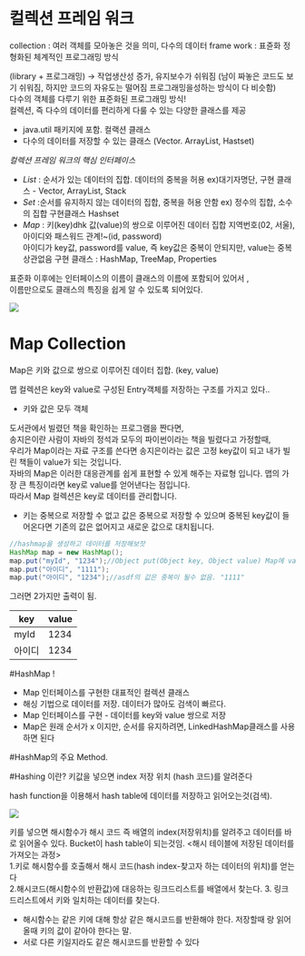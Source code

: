 # 컬렉션 프레임 워크

collection : 여러 객체를 모아놓은 것을 의미, 다수의 데이터
frame work : 표쥰화 정형화된 체계적인 프로그래밍 방식


(library + 프로그래밍) -> 작업생산성 증가, 유지보수가 쉬워짐
(남이 짜놓은 코드도 보기 쉬워짐, 하지만 코드의 자유도는 떨어짐 프로그래밍을성하는 방식이 다 비슷함)  
다수의 객체를 다루기 위한 표준화된 프로그래밍 방식!  
컬렉션, 즉 다수의 데이터를 편리하게 다룰 수 있는 다양한 클래스를 제공

- java.util 패키지에 포함.
  컬랙션 클래스
- 다수의 데이터를 저장할 수 있는 클래스 (Vector. ArrayList, Hastset)


*컬렉션 프레임 워크의 핵심 인터페이스*

- *List* : 순서가 있는 데이터의 집합. 데이터의 중복을 허용
  ex)대기자명단, 구현 클래스 - Vector, ArrayList, Stack
- *Set* :순서를 유지하지 않는 데이터의 집합, 중복을 허용 안함
  ex) 정수의 집합, 소수의 집합 구현클래스 Hashset
- *Map* :  키(key)dhk 값(value)의 쌍으로 이루어진 데이터 집합
  지역번호(02, 서울), 아이디와 패스워드 관계!~(id, password)  
  아이디가 key값, password를 value, 즉 key값은 중복이 안되지만, value는 중복 상관없음
  구현 클래스 : HashMap, TreeMap, Properties


표준화 이후에는 인터페이스의 이름이 클래스의 이름에 포함되어 있어서 ,  
이름만으로도 클래스의 특징을 쉽게 알 수 있도록 되어있다.

<img src = "https://img1.daumcdn.net/thumb/R1280x0/?scode=mtistory2&fname=https%3A%2F%2Fblog.kakaocdn.net%2Fdn%2Fbdy438%2FbtqEjPZKIY0%2Fe5Wm8ZJmdRNza4tKBzaK6k%2Fimg.png">


# Map Collection

Map은 키와 값으로 쌍으로 이루어진 데이터 집합. (key, value)

맵 컬렉션은 key와 value로 구성된 Entry객체를 저장하는 구조를 가지고 있다..



- 키와 값은 모두 객체

도서관에서 빌렸던 책을 확인하는 프로그램을 짠다면,  
송지은이란 사람이 자바의 정석과 모두의 파이썬이라는 책을 빌렸다고 가정할때,  
우리가 Map이라는 자료 구조를 쓴다면
송지은이라는 값은 고정 key값이 되고 내가 빌린 책들이 value가 되는 것입니다.  
자바의 Map은 이러한 대응관계를 쉽게 표현할 수 있게 해주는 자료형 입니다.
맵의 가장 큰 특징이라면 key로 value를 얻어낸다는 점입니다.  
따라서 Map 컬렉션은 key로 데이터를 관리합니다.


- 키는 중복으로 저장할 수 없고 값은 중복으로 저장할 수 있으며 중복된 key값이 들어온다면 기존의 값은 없어지고 새로운 값으로 대치됩니다.


```java
//hashmap을 생성하고 데이터를 저장해보잣
HashMap map = new HashMap();
map.put("myId", "1234");//Object put(Object key, Object value) Map에 value객체를 key객체에 연결하여 `저장`한다.
map.put("아이디", "1111");
map.put("아이디", "1234");//asdf의 값은 중복이 될수 없음. "1111"

```

그러면 2가지만 출력이 됨.

key|value
-----|------|
myId | 1234
아이디 | 1234|



#HashMap !
- Map 인터페이스를 구현한 대표적인 컬렉션 클래스
- 해싱 기법으로 데이터를 저장. 데이터가 많아도 검색이 빠르다.
- Map 인터페이스를 구현 - 데이터를 key와 value 쌍으로 저장
- Map은 원래 순서가 x 이지만,  순서를 유지하려면, LinkedHashMap클래스를 사용하면 된다




#HashMap의 주요 Method.

#Hashing 이란?
키값을 넣으면 index 저장 위치 (hash 코드)를 알려준다

hash function을 이용해서 hash table에 데이터를 저장하고 읽어오는것(검색).

<img src="https://media.vlpt.us/images/jewelrykim/post/ebfeab31-1336-4cf4-8dd7-5ead9f13c3e9/%E1%84%92%E1%85%A2%E1%84%89%E1%85%B1%E1%84%87%E1%85%A5%E1%84%8F%E1%85%A6%E1%86%BA.001.jpeg">

키를 넣으면 해시함수가 해시 코드 즉 배열의 index(저장위치)를 알려주고 데이터를 바로 읽어올수 있다.
Bucket이 hash table이 되는것임.
<해시 테이블에 저장된 데이터를 가져오는 과정>  
1.키로 해시함수를 호출해서 해시 코드(hash index-찾고자 하는 데이터의 위치)를 얻는다  
2.해시코드(해시함수의 반환값)에 대응하는 링크드리스트를 배열에서 찾는다.
3. 링크드리스트에서 키와 일치하는 데이터를 찾는다.
- 해시함수는 같은 키에 대해 항상 같은 해시코드를 반환해야 한다. 저장할때 랑 읽어올때 키의 값이 같아야 한다는 말.
- 서로 다른 키일지라도 같은 해시코드를 반환할 수 있다  
